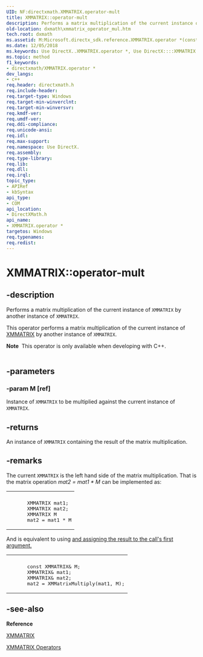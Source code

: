 ```yaml
---
UID: NF:directxmath.XMMATRIX.operator-mult
title: XMMATRIX::operator-mult
description: Performs a matrix multiplication of the current instance of XMMATRIX by another instance of XMMATRIX.
old-location: dxmath\xmmatrix_operator_mul.htm
tech.root: dxmath
ms.assetid: M:Microsoft.directx_sdk.reference.XMMATRIX.operator *(const XMMATRIX)
ms.date: 12/05/2018
ms.keywords: Use DirectX..XMMATRIX.operator *, Use DirectX::::XMMATRIX::operator *, XMMATRIX structure [DirectX Math Support APIs],operator * method, XMMATRIX.operator *, XMMATRIX.operator*, XMMATRIX.operator-mult, XMMATRIX::operator*, XMMATRIX::operator-mult, dxmath.xmmatrix_operator_mul, operator * method [DirectX Math Support APIs], operator * method [DirectX Math Support APIs],XMMATRIX structure, operator*
ms.topic: method
f1_keywords:
- directxmath/XMMATRIX.operator *
dev_langs:
- c++
req.header: directxmath.h
req.include-header: 
req.target-type: Windows
req.target-min-winverclnt: 
req.target-min-winversvr: 
req.kmdf-ver: 
req.umdf-ver: 
req.ddi-compliance: 
req.unicode-ansi: 
req.idl: 
req.max-support: 
req.namespace: Use DirectX.
req.assembly: 
req.type-library: 
req.lib: 
req.dll: 
req.irql: 
topic_type:
- APIRef
- kbSyntax
api_type:
- COM
api_location:
- DirectXMath.h
api_name:
- XMMATRIX.operator *
targetos: Windows
req.typenames: 
req.redist: 
---
```


# XMMATRIX::operator-mult


## -description


Performs a matrix multiplication of the current instance of <code>XMMATRIX</code> by another instance of <code>XMMATRIX</code>.

This operator performs a matrix multiplication of the current instance of <a href="https://msdn.microsoft.com/64dd4128-103b-4d54-98f3-cc908170d81c">XMMATRIX</a> by another instance of <code>XMMATRIX</code>.
<div class="alert"><b>Note</b>  This operator is only available when developing with C++.</div><div> </div>

## -parameters




### -param M [ref]

Instance of <code>XMMATRIX</code>  to be multiplied against the current instance of <code>XMMATRIX</code>.


## -returns



An instance of <code>XMMATRIX</code> containing the result of the matrix multiplication.




## -remarks



The current <code>XMMATRIX</code> is the left hand side of the matrix multiplication.  That is  the matrix operation <i>mat2 =  mat1 * M  </i> can be implemented as:
      

<div class="code"><span codelanguage=""><table>
<tr>
<th></th>
</tr>
<tr>
<td>
<pre>
      XMMATRIX mat1;
      XMMATRIX mat2;
      XMMATRIX M
      mat2 = mat1 * M</pre>
</td>
</tr>
</table></span></div>
And is equivalent to using <a href="https://msdn.microsoft.com/13acd0b4-7fa6-4663-a613-1e63f24aed5f"> and
	 assigning the result to the call's first argument.</a>


<div class="code"><span codelanguage=""><table>
<tr>
<th></th>
</tr>
<tr>
<td>
<pre>
      const XMMATRIX&amp; M;
      XMMATRIX&amp; mat1;
      XMMATRIX&amp; mat2;
      mat2 = XMMatrixMultiply(mat1, M);</pre>
</td>
</tr>
</table></span></div>



## -see-also




<b>Reference</b>



<a href="https://msdn.microsoft.com/64dd4128-103b-4d54-98f3-cc908170d81c">XMMATRIX</a>



<a href="https://msdn.microsoft.com/74deddbd-0472-43fd-8ad6-2e933812eb14">XMMATRIX Operators</a>
 

 

